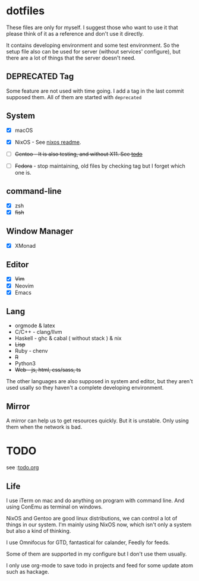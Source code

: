 # dotfiles

These files are only for myself. I suggest those who want to use it that please think of it as a reference and don't use
it directly.

It contains developing environment and some test environment. So the setup file also can be used for server (without
services' configure), but there are a lot of things that the server doesn't need.

## DEPRECATED Tag 

Some feature are not used with time going. I add a tag in the last commit
supposed them. All of them are started with `deprecated`


## System

- [x] macOS

- [x] NixOS - See [nixos readme](./etc/nixos/readme.md). 

- [ ] ~~Gentoo - It is also testing, and without X11. See [todo](#todo)~~

- [ ] ~~Fedora~~ - stop maintaining, old files by checking tag but I forget which one is.

## command-line

- [x] zsh
- [x] ~~fish~~ 

## Window Manager

- [x] XMonad

## Editor

- [x] ~~Vim~~ 
- [x] Neovim 
- [x] Emacs

## Lang

- orgmode & latex
- C/C++ - clang/llvm
- Haskell - ghc & cabal ( without stack ) & nix
- ~~Lisp~~
- Ruby - chenv 
- ~~R~~
- Python3 
- ~~Web - js, html, css/sass, ts~~

The other languages are also supposed in system and editor, but they aren't used usally so they haven't a complete
developing environment.

## Mirror

A mirror can help us to get resources quickly. But it is unstable. Only using them when the network is bad.

# TODO

see :[todo.org](todo.org)

## Life

I use iTerm on mac and do anything on program with command line. And using ConEmu as terminal on windows.

NixOS and Gentoo are good linux distributions, we can control a lot of things in our system. I'm mainly using NixOS now, which isn't only a system but also a kind of thinking.

I use Omnifocus for GTD, fantastical for calander, Feedly for feeds.

Some of them are supported in my configure but I don't use them usually.

I only use org-mode to save todo in projects and feed for some update atom such as hackage.
